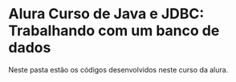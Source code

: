 # Alura Curso de Java e JDBC: Trabalhando com um banco de dados

Neste pasta estão os códigos desenvolvidos neste curso da alura.